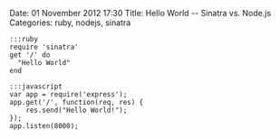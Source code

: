 Date: 01 November 2012 17:30
Title: Hello World -- Sinatra vs. Node.js
Categories: ruby, nodejs, sinatra

    :::ruby
    require 'sinatra'
    get '/' do
      "Hello World"
    end

    :::javascript
    var app = require('express');
    app.get('/', function(req, res) { 
        res.send("Hello World!"); 
    });
    app.listen(8000);
